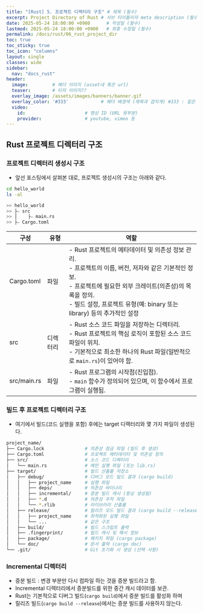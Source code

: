 ```yaml
---
title: "[Rust] 5. 프로젝트 디렉터리 구조" # 제목 (필수)
excerpt: Project Directory of Rust # 서브 타이틀이자 meta description (필수)
date: 2025-05-24 18:00:00 +0900      # 작성일 (필수)
lastmod: 2025-05-24 18:00:00 +0900   # 최종 수정일 (필수)
permalink: /docs/rust/06_rust_project_dir
toc: true
toc_sticky: true
toc_icon: "columns"
layout: single
classes: wide
sidebar:
  nav: "docs_rust"
header: 
  image:         # 헤더 이미지 (asset내 혹은 url)
  teaser:        # 티저 이미지??
  overlay_image: /assets/images/banners/banner.gif
  overlay_color: '#333'            # 헤더 배경색 (제목과 겹치게) #333 : 짙은 회색 (필수)
  video:
    id:                      # 영상 ID (URL 뒷부분)
    provider:                # youtube, vimeo 등
---
```

<!--postNo: 20250524_006-->


## Rust 프로젝트 디렉터리 구조  

### 프로젝트 디렉터리 생성시 구조  

- 앞선 포스팅에서 살펴본 대로, 프로젝트 생성시의 구조는 아래와 같다.  


```bash
cd hello_world
ls -al

>> hello_world
>> ├⎯ src
>> ⎪    ├⎯ main.rs
>> ├⎯ Cargo.toml
```

| 구성          | 유형   | 역할                                                                                                                                                           |
| ----------- | ---- | ------------------------------------------------------------------------------------------------------------------------------------------------------------ |
| Cargo.toml  | 파일   | - Rust 프로젝트의 메타데이터 및 의존성 정보 관리.<br>- 프로젝트의 이름, 버전, 저자와 같은 기본적인 정보.<br>- 프로젝트에 필요한 외부 크레이트(의존성)의 목록을 정의.<br>- 빌드 설정, 프로젝트 유형(예: binary 또는 library) 등의 추가적인 설정 |
| src         | 디렉터리 | - Rust 소스 코드 파일을 저장하는 디렉터리.  <br>- Rust 프로젝트의 핵심 로직이 포함된 소스 코드 파일이 위치.<br>- 기본적으로 최소한 하나의 Rust 파일(일반적으로 `main.rs`)이 있어야 함.                                   |
| src/main.rs | 파일   | - Rust 프로그램의 시작점(진입점).<br>- `main` 함수가 정의되어 있으며, 이 함수에서 프로그램이 실행됨.                                                                                           |

### 빌드 후 프로젝트 디렉터리 구조  

- 여기에서 빌드(코드 실행을 포함) 후에는 target 디렉터리와 몇 가지 파일이 생성된다.  

```bash
project_name/
├── Cargo.lock               # 의존성 잠금 파일 (빌드 후 생성)
├── Cargo.toml               # 프로젝트 메타데이터 및 의존성 정의
├── src/                     # 소스 코드 디렉터리
│   └── main.rs              # 메인 실행 파일 (또는 lib.rs)
├── target/                  # 빌드 산출물 저장소
│   ├── debug/               # 디버그 모드 빌드 결과 (cargo build)
│   │   ├── project_name     # 실행 파일
│   │   ├── deps/            # 의존성 바이너리
│   │   ├── incremental/     # 증분 빌드 캐시 (항상 생성됨)
│   │   ├── *.d              # 의존성 추적 파일
│   │   └── *.rlib           # 라이브러리 산출물
│   ├── release/             # 릴리즈 모드 빌드 결과 (cargo build --release 실행시)
│   │   ├── project_name     # 최적화된 실행 파일
│   │   └── ...              # 같은 구조
│   ├── build/               # 빌드 스크립트 출력
│   ├── .fingerprint/        # 빌드 캐시 및 해시 정보
│   ├── package/             # 패키지 파일 (cargo package)
│   └── doc/                 # 문서 출력 (cargo doc)
└── .git/                    # Git 초기화 시 생성 (선택 사항)
```


### Incremental 디렉터리  

- 증분 빌드 : 변경 부분만 다시 컴파일 하는 것을 증분 빌드라고 함.  
- Incremental 디렉터리에서 증분빌드를 위한 중간 캐시 데이터를 보관.  
- Rust는 기본적으로 디버그 빌드(`cargo build`)에서 증분 빌드를 활성화 하며  
- 릴리즈 빌드(`cargo build --release`)에서는 증분 빌드를 사용하지 않는다.  